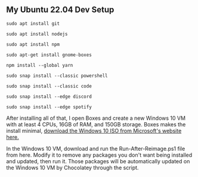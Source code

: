 ## My Ubuntu 22.04 Dev Setup

``sudo apt install git``

``sudo apt install nodejs``

``sudo apt install npm``

``sudo apt-get install gnome-boxes``

``npm install --global yarn``

``sudo snap install --classic powershell``

``sudo snap install --classic code``

``sudo snap install --edge discord``

``sudo snap install --edge spotify``

After installing all of that, I open Boxes and create a new Windows 10 VM with at least 4 CPUs, 16GB of RAM, and 150GB storage.  Boxes makes the install minimal, [download the Windows 10 ISO from Microsoft's website here.](https://www.microsoft.com/en-us/software-download/windows10ISO)

In the Windows 10 VM, download and run the Run-After-Reimage.ps1 file from here.  Modify it to remove any packages you don't want being installed and updated, then run it.  Those packages will be automatically updated on the Windows 10 VM by Chocolatey through the script.
